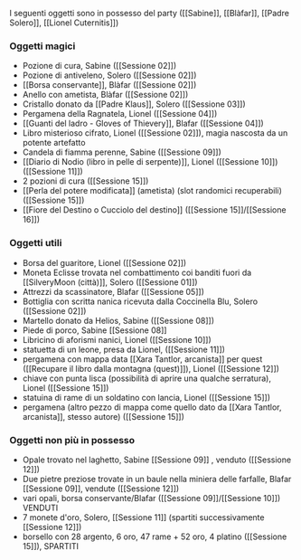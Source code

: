 I seguenti oggetti sono in possesso del party ([[Sabine]], [[Blàfar]], [[Padre Solero]], [[Lionel Cuternitis]])

### Oggetti magici

- Pozione di cura, Sabine ([[Sessione 02]])
- Pozione di antiveleno, Solero ([[Sessione 02]])
- [[Borsa conservante]], Blàfar ([[Sessione 02]])
- Anello con ametista, Blàfar ([[Sessione 02]])
- Cristallo donato da [[Padre Klaus]], Solero ([[Sessione 03]])
- Pergamena della Ragnatela, Lionel ([[Sessione 04]])
- [[Guanti del ladro - Gloves of Thievery]], Blafar ([[Sessione 04]]) 
- Libro misterioso cifrato, Lionel ([[Sessione 02]]), magia nascosta da un potente artefatto
- Candela di fiamma perenne, Sabine ([[Sessione 09]])
- [[Diario di Nodio (libro in pelle di serpente)]], Lionel ([[Sessione 10]])([[Sessione 11]])
- 2 pozioni di cura ([[Sessione 15]])
- [[Perla del potere modificata]] (ametista) (slot randomici recuperabili) ([[Sessione 15]]) 
- [[Fiore del Destino o Cucciolo del destino]] ([[Sessione 15]]/[[Sessione 16]])

### Oggetti utili

- Borsa del guaritore, Lionel ([[Sessione 02]])
- Moneta Eclisse trovata nel combattimento coi banditi fuori da [[SilveryMoon (città)]], Solero ([[Sessione 01]])
- Attrezzi da scassinatore, Blafar ([[Sessione 05]])
- Bottiglia con scritta nanica ricevuta dalla Coccinella Blu, Solero ([[Sessione 02]])
- Martello donato da Helios, Sabine ([[Sessione 08]])
- Piede di porco, Sabine [[Sessione 08]]
- Libricino di aforismi nanici, Lionel ([[Sessione 10]])
- statuetta di un leone, presa da Lionel, ([[Sessione 11]])
- pergamena con mappa data [[Xara Tantlor, arcanista]] per quest ([[Recupare il libro dalla montagna (quest)]]), Lionel ([[Sessione 12]])
- chiave con punta lisca (possibilità di aprire una qualche serratura), Lionel ([[Sessione 15]])
- statuina di rame di un soldatino con lancia, Lionel ([[Sessione 15]])
- pergamena (altro pezzo di mappa come quello dato da [[Xara Tantlor, arcanista]], stesso autore) ([[Sessione 15]])


### Oggetti non più in possesso

- Opale trovato nel laghetto, Sabine [[Sessione 09]] , venduto ([[Sessione 12]])
- Due pietre preziose trovate in un baule nella miniera delle farfalle, Blafar [[Sessione 09]], vendute ([[Sessione 12]])
 - vari opali, borsa conservante/Blafar ([[Sessione 09]]/[[Sessione 10]]) VENDUTI
 - 7 monete d'oro, Solero, [[Sessione 11]] (spartiti successivamente [[Sessione 12]]) 
 - borsello con 28 argento, 6 oro, 47 rame +  52 oro, 4 platino ([[Sessione 15]]), SPARTITI
